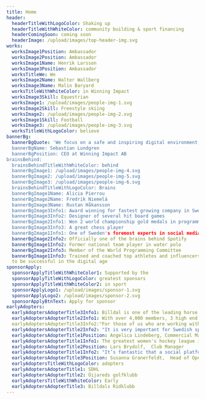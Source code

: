 ```yaml
---
title: Home
header:
  headerTitleWithLogoColor: Shaking up
  headerTitleWithWhiteColor: community building & sport financing
  headerComingSoon: coming soon
  headerImage: /upload/images/top-header-img.svg
works:
  worksImage1Position: Ambassador
  worksImage2Position: Ambassador
  worksImage1Name: Henrik Larsson
  worksImage3Position: Ambassador
  worksTitleWe: We
  worksImage2Name: Walter Wallberg
  worksImage3Name: Malin Baryard
  worksTitleWithWhiteColor: in Winning Impact
  worksImage3Skill: Equestrian
  worksImage1: /upload/images/people-img-1.svg
  worksImage2Skill: Freestyle skiing
  worksImage2: /upload/images/people-img-2.svg
  worksImage1Skill: Football
  worksImage3: /upload/images/people-img-3.svg
  worksTitleWithLogoColor: believe
bannerBg:
  bannerBgQuote: 'We focus on a safe and inspiring digital environment,with groundbreaking income sources for athletes and clubs.We are creating a new universe for every sports fan on the planet"
  bannerBgName: Sebastian Lundgren
  bannerBgPosition: CEO at Winning Impact AB
brainsBehind:
  brainsBehindTitleWithWhiteColor: behind
  bannerBgImage1: /upload/images/people-img-4.svg
  bannerBgImage2: /upload/images/people-img-5.svg
  bannerBgImage3: /upload/images/people-img-6.svg
  brainsBehindTitleWithLogoColor: Brains
  bannerBgImage1Name: Alicia Pierrou
  bannerBgImage2Name: Fredrik Niemelä
  bannerBgImage3Name: Rustan Håkansson
  bannerBgImage3Info1: Award winning for fastest growing company in Sweden, as COO
  bannerBgImage3Info2: Designer of several hit board games
  bannerBgImage2Info1: Won 2 world championship gold medals in programming
  bannerBgImage3Info3: A great chess player
  bannerBgImage1Info1: One of Sweden's foremost experts in social media
  bannerBgImage2Info2: Officially one of the brains behind Spotify
  bannerBgImage1Info2: Former national team player in water polo
  bannerBgImage2Info3: Member of the World Programming Committee
  bannerBgImage1Info3: Trained and coached top athletes and influencers in Sweden on how
  to be successful in the digital age
sponsorApply:
  sponsorApplyTitleWithWhiteColor1: Supported by the
  sponsorApplyTitleWithLogoColor: greatest sponsors
  sponsorApplyTitleWithWhiteColor2: in sport
  sponsorApplyLogo1: /upload/images/sponsor-1.svg
  sponsorApplyLogo2: /upload/images/sponsor-2.svg
  sponsorApplyBtnText: Apply for sponsor
earlyAdopters:
  earlyAdoptersAdopterTitle3Info1: Billdal is one of the leading horse clubs in Sweden with over 1,000 members.
  earlyAdoptersAdopterTitle2Info1: With over 4,000 members, 3 high end courses and 1 multi course, Öijared is one of the best golf courses in Sweden.
  earlyAdoptersAdopterTitle3Info2:"For those of us who are working with children and young people, it is very important to create a safe and inspiring environment. That’s exactly what WIMT is doing. The platform is also saving time for the communication team, and generates revenue, which is a nice bonus."
  earlyAdoptersAdopterTitle2Info2: "It is very important for Swedish sport clubs to gain increased income, potentially a life saving solution for many. This could play a major role in the future for us and for many other golf clubs."
  earlyAdoptersAdopterTitle1Position: Angelica Lindeberg, Commercial Manager
  earlyAdoptersAdopterTitle1Info1: The greatest women's hockey league in the world. Combines 10 of the largest hockey clubs in Sweden with over a million members and fans.
  earlyAdoptersAdopterTitle2Position: Lars Brydolf,  Club Manager
  earlyAdoptersAdopterTitle1Info2: "It’s fantastic that a social platform is finally being launched,providing security and saving time for the athletes. WIMT will be the obvious choice for athletes, clubs and fans."
  earlyAdoptersAdopterTitle3Position: Susanna Granerfeldt,  Head of Operations
  earlyAdoptersTitleWithLogoColor: adopters
  earlyAdoptersAdopterTitle1: SDHL
  earlyAdoptersAdopterTitle2: Öijareds golfklubb
  earlyAdoptersTitleWithWhiteColor: Early
  earlyAdoptersAdopterTitle3: Billdals Ridklubb
---
```


